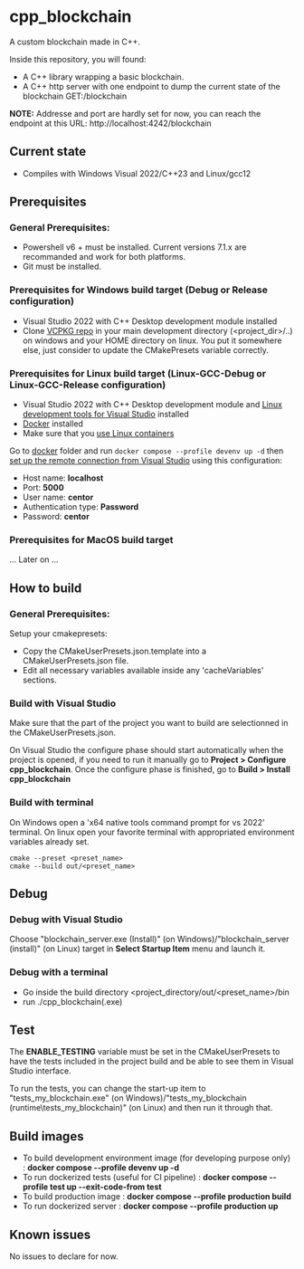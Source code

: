 # cpp_blockchain

A custom blockchain made in C++.

Inside this repository, you will found:
- A C++ library wrapping a basic blockchain.
- A C++ http server with one endpoint to dump the current state of the blockchain GET:/blockchain

**NOTE:** Addresse and port are hardly set for now, you can reach the endpoint at this URL: http://localhost:4242/blockchain

## Current state

* Compiles with Windows Visual 2022/C++23 and Linux/gcc12

## Prerequisites

### General Prerequisites: 
- Powershell v6 + must be installed. Current versions 7.1.x are recommanded and work for both platforms.
- Git must be installed.

### Prerequisites for Windows build target (Debug or Release configuration)
- Visual Studio 2022 with C++ Desktop development module installed
- Clone [VCPKG repo](https://github.com/microsoft/vcpkg.git) in your main development directory (<project_dir>/..) on windows and your HOME directory on linux. You put it somewhere else, just consider to update the CMakePresets variable correctly.

### Prerequisites for Linux build target (Linux-GCC-Debug or Linux-GCC-Release configuration)
- Visual Studio 2022 with C++ Desktop development module and [Linux development tools for Visual Studio](https://docs.microsoft.com/en-us/cpp/linux/download-install-and-setup-the-linux-development-workload) installed
- [Docker](https://docs.docker.com/desktop/windows/) installed
- Make sure that you [use Linux containers](https://docs.docker.com/desktop/windows/#switch-between-windows-and-linux-containers)

Go to [docker](https://github.com/j-bruel/cpp_blockchain/blob/master/docker) folder and run `docker compose --profile devenv up -d` then [set up the remote connection from Visual Studio](https://devblogs.microsoft.com/cppblog/build-c-applications-in-a-linux-docker-container-with-visual-studio/#connect-to-your-docker-container-from-visual-studio) using this configuration:
- Host name: **localhost**
- Port: **5000**
- User name: **centor**
- Authentication type: **Password**
- Password: **centor**

### Prerequisites for MacOS build target

... Later on ...

## How to build

### General Prerequisites: 
Setup your cmakepresets:
- Copy the CMakeUserPresets.json.template into a CMakeUserPresets.json file.
- Edit all necessary variables available inside any 'cacheVariables' sections.

### Build with Visual Studio
Make sure that the part of the project you want to build are selectionned in the CMakeUserPresets.json.

On Visual Studio the configure phase should start automatically when the project is opened, if you need to run it manually go to **Project > Configure cpp_blockchain**.
Once the configure phase is finished, go to **Build > Install cpp_blockchain**

### Build with terminal

On Windows open a 'x64 native tools command prompt for vs 2022' terminal.
On linux open your favorite terminal with appropriated environment variables already set.

```
cmake --preset <preset_name>
cmake --build out/<preset_name>
```

## Debug

### Debug with Visual Studio
 Choose "blockchain_server.exe (Install)" (on Windows)/"blockchain_server (install)" (on Linux) target in **Select Startup Item** menu and launch it.

### Debug with a terminal

- Go inside the build directory <project_directory/out/<preset_name>/bin
- run ./cpp_blockchain(.exe)

## Test
The **ENABLE_TESTING** variable must be set in the CMakeUserPresets to have the tests included in the project build and be able to see them in Visual Studio interface.

To run the tests, you can change the start-up item to "tests_my_blockchain.exe" (on Windows)/"tests_my_blockchain (runtime\tests_my_blockchain)" (on Linux) and then run it through that.

## Build images

- To build development environment image (for developing purpose only) : **docker compose --profile devenv up -d**
- To run dockerized tests (useful for CI pipeline) : **docker compose --profile test up --exit-code-from test**
- To build production image : **docker compose --profile production build**
- To run dockerized server : **docker compose --profile production up**

## Known issues

No issues to declare for now.